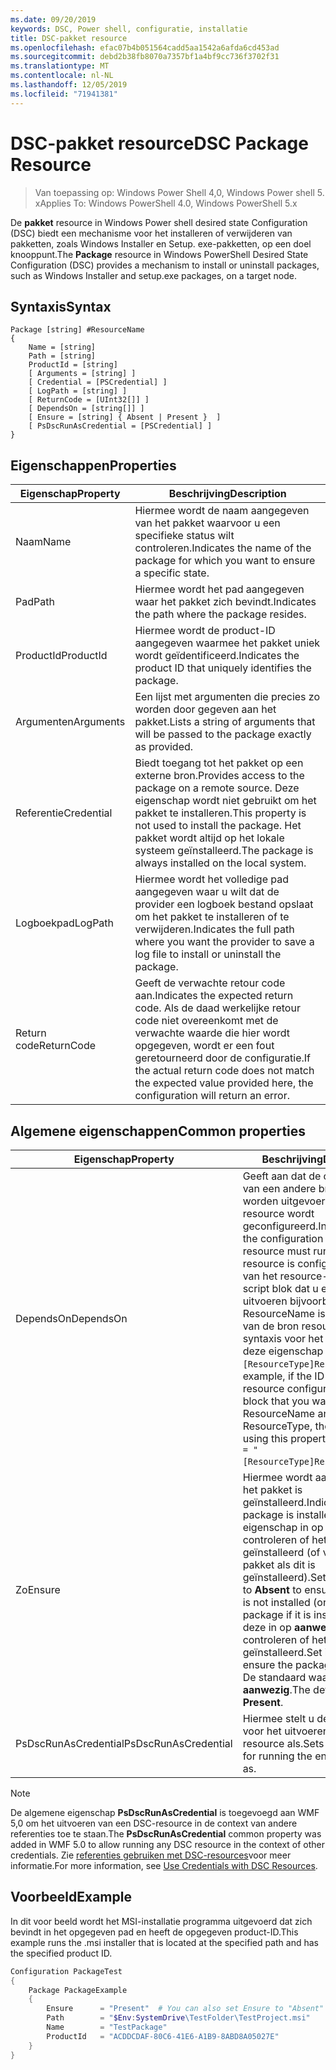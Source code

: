 ```yaml
---
ms.date: 09/20/2019
keywords: DSC, Power shell, configuratie, installatie
title: DSC-pakket resource
ms.openlocfilehash: efac07b4b051564cadd5aa1542a6afda6cd453ad
ms.sourcegitcommit: debd2b38fb8070a7357bf1a4bf9cc736f3702f31
ms.translationtype: MT
ms.contentlocale: nl-NL
ms.lasthandoff: 12/05/2019
ms.locfileid: "71941381"
---
```

# <a name="dsc-package-resource"></a><span data-ttu-id="fb6a4-103">DSC-pakket resource</span><span class="sxs-lookup"><span data-stu-id="fb6a4-103">DSC Package Resource</span></span>

> <span data-ttu-id="fb6a4-104">Van toepassing op: Windows Power Shell 4,0, Windows Power shell 5. x</span><span class="sxs-lookup"><span data-stu-id="fb6a4-104">Applies To: Windows PowerShell 4.0, Windows PowerShell 5.x</span></span>

<span data-ttu-id="fb6a4-105">De **pakket** resource in Windows Power shell desired state Configuration (DSC) biedt een mechanisme voor het installeren of verwijderen van pakketten, zoals Windows Installer en Setup. exe-pakketten, op een doel knooppunt.</span><span class="sxs-lookup"><span data-stu-id="fb6a4-105">The **Package** resource in Windows PowerShell Desired State Configuration (DSC) provides a mechanism to install or uninstall packages, such as Windows Installer and setup.exe packages, on a target node.</span></span>

## <a name="syntax"></a><span data-ttu-id="fb6a4-106">Syntaxis</span><span class="sxs-lookup"><span data-stu-id="fb6a4-106">Syntax</span></span>

```Syntax
Package [string] #ResourceName
{
    Name = [string]
    Path = [string]
    ProductId = [string]
    [ Arguments = [string] ]
    [ Credential = [PSCredential] ]
    [ LogPath = [string] ]
    [ ReturnCode = [UInt32[]] ]
    [ DependsOn = [string[]] ]
    [ Ensure = [string] { Absent | Present }  ]
    [ PsDscRunAsCredential = [PSCredential] ]
}
```

## <a name="properties"></a><span data-ttu-id="fb6a4-107">Eigenschappen</span><span class="sxs-lookup"><span data-stu-id="fb6a4-107">Properties</span></span>

|<span data-ttu-id="fb6a4-108">Eigenschap</span><span class="sxs-lookup"><span data-stu-id="fb6a4-108">Property</span></span> |<span data-ttu-id="fb6a4-109">Beschrijving</span><span class="sxs-lookup"><span data-stu-id="fb6a4-109">Description</span></span> |
|---|---|
|<span data-ttu-id="fb6a4-110">Naam</span><span class="sxs-lookup"><span data-stu-id="fb6a4-110">Name</span></span> |<span data-ttu-id="fb6a4-111">Hiermee wordt de naam aangegeven van het pakket waarvoor u een specifieke status wilt controleren.</span><span class="sxs-lookup"><span data-stu-id="fb6a4-111">Indicates the name of the package for which you want to ensure a specific state.</span></span> |
|<span data-ttu-id="fb6a4-112">Pad</span><span class="sxs-lookup"><span data-stu-id="fb6a4-112">Path</span></span> |<span data-ttu-id="fb6a4-113">Hiermee wordt het pad aangegeven waar het pakket zich bevindt.</span><span class="sxs-lookup"><span data-stu-id="fb6a4-113">Indicates the path where the package resides.</span></span> |
|<span data-ttu-id="fb6a4-114">ProductId</span><span class="sxs-lookup"><span data-stu-id="fb6a4-114">ProductId</span></span> |<span data-ttu-id="fb6a4-115">Hiermee wordt de product-ID aangegeven waarmee het pakket uniek wordt geïdentificeerd.</span><span class="sxs-lookup"><span data-stu-id="fb6a4-115">Indicates the product ID that uniquely identifies the package.</span></span> |
|<span data-ttu-id="fb6a4-116">Argumenten</span><span class="sxs-lookup"><span data-stu-id="fb6a4-116">Arguments</span></span> |<span data-ttu-id="fb6a4-117">Een lijst met argumenten die precies zo worden door gegeven aan het pakket.</span><span class="sxs-lookup"><span data-stu-id="fb6a4-117">Lists a string of arguments that will be passed to the package exactly as provided.</span></span> |
|<span data-ttu-id="fb6a4-118">Referentie</span><span class="sxs-lookup"><span data-stu-id="fb6a4-118">Credential</span></span> |<span data-ttu-id="fb6a4-119">Biedt toegang tot het pakket op een externe bron.</span><span class="sxs-lookup"><span data-stu-id="fb6a4-119">Provides access to the package on a remote source.</span></span> <span data-ttu-id="fb6a4-120">Deze eigenschap wordt niet gebruikt om het pakket te installeren.</span><span class="sxs-lookup"><span data-stu-id="fb6a4-120">This property is not used to install the package.</span></span> <span data-ttu-id="fb6a4-121">Het pakket wordt altijd op het lokale systeem geïnstalleerd.</span><span class="sxs-lookup"><span data-stu-id="fb6a4-121">The package is always installed on the local system.</span></span> |
|<span data-ttu-id="fb6a4-122">Logboekpad</span><span class="sxs-lookup"><span data-stu-id="fb6a4-122">LogPath</span></span> |<span data-ttu-id="fb6a4-123">Hiermee wordt het volledige pad aangegeven waar u wilt dat de provider een logboek bestand opslaat om het pakket te installeren of te verwijderen.</span><span class="sxs-lookup"><span data-stu-id="fb6a4-123">Indicates the full path where you want the provider to save a log file to install or uninstall the package.</span></span> |
|<span data-ttu-id="fb6a4-124">Return code</span><span class="sxs-lookup"><span data-stu-id="fb6a4-124">ReturnCode</span></span> |<span data-ttu-id="fb6a4-125">Geeft de verwachte retour code aan.</span><span class="sxs-lookup"><span data-stu-id="fb6a4-125">Indicates the expected return code.</span></span> <span data-ttu-id="fb6a4-126">Als de daad werkelijke retour code niet overeenkomt met de verwachte waarde die hier wordt opgegeven, wordt er een fout geretourneerd door de configuratie.</span><span class="sxs-lookup"><span data-stu-id="fb6a4-126">If the actual return code does not match the expected value provided here, the configuration will return an error.</span></span> |

## <a name="common-properties"></a><span data-ttu-id="fb6a4-127">Algemene eigenschappen</span><span class="sxs-lookup"><span data-stu-id="fb6a4-127">Common properties</span></span>

|<span data-ttu-id="fb6a4-128">Eigenschap</span><span class="sxs-lookup"><span data-stu-id="fb6a4-128">Property</span></span> |<span data-ttu-id="fb6a4-129">Beschrijving</span><span class="sxs-lookup"><span data-stu-id="fb6a4-129">Description</span></span> |
|---|---|
|<span data-ttu-id="fb6a4-130">DependsOn</span><span class="sxs-lookup"><span data-stu-id="fb6a4-130">DependsOn</span></span> |<span data-ttu-id="fb6a4-131">Geeft aan dat de configuratie van een andere bron moet worden uitgevoerd voordat deze resource wordt geconfigureerd.</span><span class="sxs-lookup"><span data-stu-id="fb6a4-131">Indicates that the configuration of another resource must run before this resource is configured.</span></span> <span data-ttu-id="fb6a4-132">Als de ID van het resource-configuratie script blok dat u eerst wilt uitvoeren bijvoorbeeld de naam ResourceName is, en het type van de bron resource is, is de syntaxis voor het gebruik van deze eigenschap `DependsOn = "[ResourceType]ResourceName"`.</span><span class="sxs-lookup"><span data-stu-id="fb6a4-132">For example, if the ID of the resource configuration script block that you want to run first is ResourceName and its type is ResourceType, the syntax for using this property is `DependsOn = "[ResourceType]ResourceName"`.</span></span> |
|<span data-ttu-id="fb6a4-133">Zo</span><span class="sxs-lookup"><span data-stu-id="fb6a4-133">Ensure</span></span> |<span data-ttu-id="fb6a4-134">Hiermee wordt aangegeven of het pakket is geïnstalleerd.</span><span class="sxs-lookup"><span data-stu-id="fb6a4-134">Indicates if the package is installed.</span></span> <span data-ttu-id="fb6a4-135">Stel deze eigenschap in op **afwezig** om te controleren of het pakket niet is geïnstalleerd (of verwijder het pakket als dit is geïnstalleerd).</span><span class="sxs-lookup"><span data-stu-id="fb6a4-135">Set this property to **Absent** to ensure the package is not installed (or uninstall the package if it is installed).</span></span> <span data-ttu-id="fb6a4-136">Stel deze in op **aanwezig** om te controleren of het pakket is geïnstalleerd.</span><span class="sxs-lookup"><span data-stu-id="fb6a4-136">Set it to **Present** to ensure the package is installed.</span></span> <span data-ttu-id="fb6a4-137">De standaard waarde is **aanwezig**.</span><span class="sxs-lookup"><span data-stu-id="fb6a4-137">The default value is **Present**.</span></span> |
|<span data-ttu-id="fb6a4-138">PsDscRunAsCredential</span><span class="sxs-lookup"><span data-stu-id="fb6a4-138">PsDscRunAsCredential</span></span> |<span data-ttu-id="fb6a4-139">Hiermee stelt u de referentie in voor het uitvoeren van de gehele resource als.</span><span class="sxs-lookup"><span data-stu-id="fb6a4-139">Sets the credential for running the entire resource as.</span></span> |

> [!NOTE]
> <span data-ttu-id="fb6a4-140">De algemene eigenschap **PsDscRunAsCredential** is toegevoegd aan WMF 5,0 om het uitvoeren van een DSC-resource in de context van andere referenties toe te staan.</span><span class="sxs-lookup"><span data-stu-id="fb6a4-140">The **PsDscRunAsCredential** common property was added in WMF 5.0 to allow running any DSC resource in the context of other credentials.</span></span> <span data-ttu-id="fb6a4-141">Zie [referenties gebruiken met DSC-resources](../../../configurations/runasuser.md)voor meer informatie.</span><span class="sxs-lookup"><span data-stu-id="fb6a4-141">For more information, see [Use Credentials with DSC Resources](../../../configurations/runasuser.md).</span></span>

## <a name="example"></a><span data-ttu-id="fb6a4-142">Voorbeeld</span><span class="sxs-lookup"><span data-stu-id="fb6a4-142">Example</span></span>

<span data-ttu-id="fb6a4-143">In dit voor beeld wordt het MSI-installatie programma uitgevoerd dat zich bevindt in het opgegeven pad en heeft de opgegeven product-ID.</span><span class="sxs-lookup"><span data-stu-id="fb6a4-143">This example runs the .msi installer that is located at the specified path and has the specified product ID.</span></span>

```powershell
Configuration PackageTest
{
    Package PackageExample
    {
        Ensure      = "Present"  # You can also set Ensure to "Absent"
        Path        = "$Env:SystemDrive\TestFolder\TestProject.msi"
        Name        = "TestPackage"
        ProductId   = "ACDDCDAF-80C6-41E6-A1B9-8ABD8A05027E"
    }
}
```